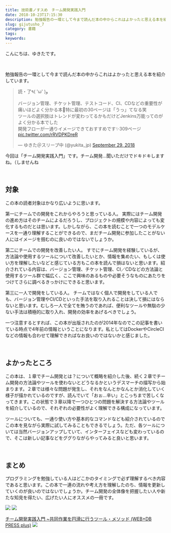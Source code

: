 ```yaml
---
title: 技術書ノすスめ　チーム開発実践入門
date: 2018-10-23T17:15:30
description: 勉強報告の一環として今まで読んだ本の中からこれはよかったと思える本を紹介しています。> 読・了٩( '
slug: gijutusho_7
category: 書籍
tags: 
keywords: 
---
```


こんにちは、ゆきたです。

&nbsp;

勉強報告の一環として今まで読んだ本の中からこれはよかったと思える本を紹介しています。

<blockquote class="twitter-tweet"><p lang="ja" dir="ltr">読・了٩( &#39;ω&#39; )و<br><br>バージョン管理、チケット管理、テストコード、CI、CDなどの重要性が痛いほどよく分かる本📘特に最初の30ページは「うっ」てなる笑<br>ツールの選択肢はトレンドが変わってるかもだけどJenkins万能ってのがよく分かる本でした<br>開発フローが一通りイメージできておすすめです✨309ページ <a href="https://t.co/rRVDPKDreR">pic.twitter.com/rRVDPKDreR</a></p>&mdash; ゆきた＠スリープ中 (@yukita_jp) <a href="https://twitter.com/yukita_jp/status/1045826602817380352?ref_src=twsrc%5Etfw">September 29, 2018</a></blockquote> <script async src="https://platform.twitter.com/widgets.js" charset="utf-8"></script>

今回は「チーム開発実践入門」です。チーム開発…聞いただけでドキドキしますね。（しませんね

&nbsp;

## 対象

この本の読者対象はかなり広いように思います。

第一にチームでの開発をこれからやろうと思っている人。
実際にはチーム開発の進め方はそのチームによるだろうし、プロジェクトの規模や内容によっても変化するものだとは思います。しかしながら、この本を読むことで一つのモデルケースを一通り理解することができるので、まだチーム開発に参加したことがない人にはイメージを掴むのに良いのではないでしょうか。

第二にチームでの開発を改善したい人。
すでにチーム開発を経験しているが、方法論や使用するツールについて改善したいとか、情報を集めたい、もしくは使い方を理解したいなどと感じている方もこの本を読んで損はないと思います。紹介されている内容は、バージョン管理、チケット管理、CI／CDなどの方法論と使用するツール群で幅広く、ここで興味のあるものや必要そうなものにあたりをつけてさらに調べるきっかけにできると思います。

第三に一人で開発をしている人。
チームではなく個人で開発をしている人でも、バージョン管理やCI/CDといった手法を取り入れることは決して損にはならないと思います。むしろ一人で全てを賄うのであれば、便利なツールや無駄の少ない手法は積極的に取り入れ、開発の効率をあげるべきでしょう。

一つ注意するとすれば、この本が出版されたのが2014年なのでこの記事を書いている時点で4年前の情報ということになります。私としてはDockerやCircleCIなどの情報も合わせて理解できればなお良いのではないかと感じました。

&nbsp;

## よかったところ

この本は、１章でチーム開発とは？について概略を紹介した後、続く２章でチーム開発の方法論やツールを使わないとどうなるかというデスマーチの描写から始まります。２章では様々な問題が発生し、それをなんとかなんとか消化していく様子が描かれているのですが、読んでいて「おぉ…辛い」とこっちまで苦しくなってきます。この状態で３章以降で一つひとつの問題を解決する方法論やツールを紹介しているので、それぞれの必要性がよく理解できる構成になっています。

ツールについても、一通り使い方や基本的なコマンドなども紹介されているのでこの本を見ながら実際に試してみることもできるでしょう。ただ、各ツールについては当然バージョンアップしていて、インターフェイスなども変わっているので、そこは新しい記事などをググりながらやってみると良いと思います。

&nbsp;

## まとめ

プログラミングを勉強している人はどこかのタイミングで必ず理解するべき内容であると思います。この本で一連の流れや考え方を理解したのち、情報を更新していくのが良いのではないでしょうか。チーム開発の全体像を把握したい人や新たな知見を得たい、広げたい人にオススメの一冊です。

[![](//ws-fe.amazon-adsystem.com/widgets/q?_encoding=UTF8&MarketPlace=JP&ASIN=4774164283&ServiceVersion=20070822&ID=AsinImage&WS=1&Format=_SL250_&tag=yukita2a01-22)](https://www.amazon.co.jp/gp/product/4774164283/ref=as_li_tl?ie=UTF8&camp=247&creative=1211&creativeASIN=4774164283&linkCode=as2&tag=yukita2a01-22&linkId=1462b5f341eb0b0fff6948edac46532d) ![](//ir-jp.amazon-adsystem.com/e/ir?t=yukita2a01-22&l=am2&o=9&a=4774164283)

[チーム開発実践入門 ~共同作業を円滑に行うツール・メソッド (WEB+DB PRESS plus)](https://www.amazon.co.jp/gp/product/4774164283/ref=as_li_tl?ie=UTF8&camp=247&creative=1211&creativeASIN=4774164283&linkCode=as2&tag=yukita2a01-22&linkId=33ee150fdf053d094401b8639fb88813) ![](//ir-jp.amazon-adsystem.com/e/ir?t=yukita2a01-22&l=am2&o=9&a=4774164283)


